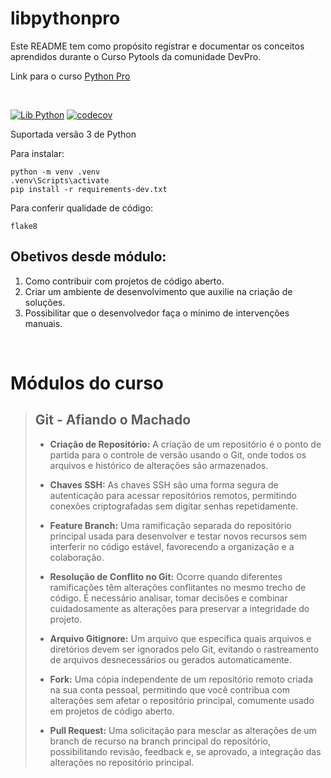 # libpythonpro
Este README tem como propósito registrar e documentar os conceitos aprendidos durante o Curso Pytools da comunidade DevPro.

Link para o curso [Python Pro](https://pythonpro.com.br/)


<br>

[![Lib Python](https://github.com/matheuspdf/libpythonpro_mlpdf/actions/workflows/python.yaml/badge.svg)](https://github.com/matheuspdf/libpythonpro_mlpdf/actions/workflows/python.yaml) [![codecov](https://codecov.io/gh/matheuspdf/libpythonpro_mlpdf/branch/main/graph/badge.svg?token=0TT2NUN8W0)](https://codecov.io/gh/matheuspdf/libpythonpro_mlpdf)

Suportada versão 3 de Python

Para instalar:

```console
python -m venv .venv
.venv\Scripts\activate
pip install -r requirements-dev.txt
```

Para conferir qualidade de código:
```console
flake8
```


## Obetivos desde módulo:

1. Como contribuir com projetos de código aberto.
2. Criar um ambiente de desenvolvimento que auxilie na criação de soluções.
3. Possibilitar que o desenvolvedor faça o mínimo de intervenções manuais.
<br>

# Módulos do curso
>## Git - Afiando o Machado
> * **Criação de Repositório:** A criação de um repositório é o ponto de partida para o controle de versão usando o Git, onde todos os arquivos e histórico de alterações são armazenados.
>
> * **Chaves SSH:** As chaves SSH são uma forma segura de autenticação para acessar repositórios remotos, permitindo conexões criptografadas sem digitar senhas repetidamente.
> 
> * **Feature Branch:** Uma ramificação separada do repositório principal usada para desenvolver e testar novos recursos sem interferir no código estável, favorecendo a organização e a colaboração.
> 
> * **Resolução de Conflito no Git:** Ocorre quando diferentes ramificações têm alterações conflitantes no mesmo trecho de código. É necessário analisar, tomar decisões e combinar cuidadosamente as alterações para preservar a integridade do projeto.
> 
> * **Arquivo Gitignore:** Um arquivo que especifica quais arquivos e diretórios devem ser ignorados pelo Git, evitando o rastreamento de arquivos desnecessários ou gerados automaticamente.
> 
> * **Fork:** Uma cópia independente de um repositório remoto criada na sua conta pessoal, permitindo que você contribua com alterações sem afetar o repositório principal, comumente usado em projetos de código aberto.
> 
> * **Pull Request:** Uma solicitação para mesclar as alterações de um branch de recurso na branch principal do repositório, possibilitando revisão, feedback e, se aprovado, a integração das alterações no repositório principal.
